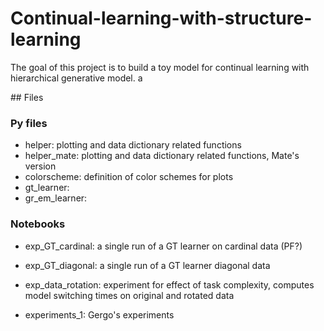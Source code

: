 # Continual-learning-with-structure-learning

The goal of this project is to build a toy model for continual learning with hierarchical generative model. a

## Files

### Py files
- helper: plotting and data dictionary related functions
- helper_mate: plotting and data dictionary related functions, Mate's version
- colorscheme: definition of color schemes for plots
- gt_learner:
- gr_em_learner:

### Notebooks
- exp_GT_cardinal: a single run of a GT learner on cardinal data (PF?)
- exp_GT_diagonal: a single run of a GT learner diagonal data
- exp_data_rotation: experiment for effect of task complexity, computes model switching times on original and rotated data

- experiments_1: Gergo's experiments